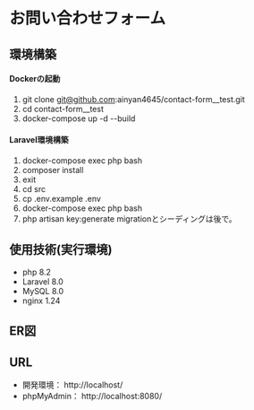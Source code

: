 # お問い合わせフォーム

## 環境構築
#### Dockerの起動
1. git clone git@github.com:ainyan4645/contact-form__test.git
2. cd contact-form__test
3. docker-compose up -d --build

#### Laravel環境構築
1. docker-compose exec php bash
2. composer install
3. exit
4. cd src
5. cp .env.example .env
6. docker-compose exec php bash
7. php artisan key:generate
 migrationとシーディングは後で。

## 使用技術(実行環境)
- php 8.2
- Laravel 8.0
- MySQL 8.0
- nginx 1.24

## ER図


## URL
- 開発環境： http://localhost/
- phpMyAdmin： http://localhost:8080/

